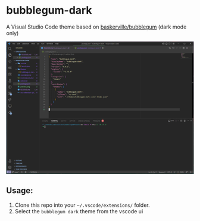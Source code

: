 # bubblegum-dark

A Visual Studio Code theme based on [baskerville/bubblegum](https://github.com/baskerville/bubblegum) (dark mode only)

![preview](./preview.png)

## Usage:
1. Clone this repo into your `~/.vscode/extensions/` folder.
2. Select the `bubblegum dark` theme from the vscode ui
